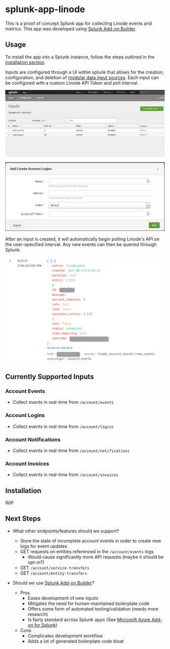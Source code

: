 # splunk-app-linode

This is a proof of concept Splunk app for collecting Linode events and metrics. This app was developed using [Splunk Add-on Builder](https://splunkbase.splunk.com/app/2962/).

## Usage

To install the app into a Splunk instance, follow the steps outlined in the [installation section](#installation).

Inputs are configured through a UI within splunk that allows for the creation, configuration, and deletion of [modular data input sources](#currently-supported-inputs). Each input can be configured with a custom Linode API Token and poll interval.

![Inputs Interface](resources/inputs_ui.png)

![Create Input Interface](resources/create_input.png)

After an input is created, it will automatically begin polling Linode's API on the user-specified interval. Any new events can then be queried through Splunk.

![Searched Event](resources/searched_event.png)

## Currently Supported Inputs

### Account Events

- Collect events in real-time from `/account/events`

### Account Logins

- Collect events in real-time from `/account/logins`

### Account Notifications

- Collect events in real-time from `/account/notifications`

### Account Invoices

- Collect events in real-time from `/account/invoices`

## Installation

WIP

## Next Steps

* What other endpoints/features should we support?
    * Store the state of incomplete account events in order to create new logs for event updates
    * GET requests on entities referenced in the `/account/events` logs
        * Would cause significantly more API requests (maybe it should be opt-in?)
    * GET `/account/service-transfers`
    * GET `/account/entity-transfers`
        

* Should we use [Splunk Add-on Builder](https://splunkbase.splunk.com/app/2962/)?
    * Pros
        * Eases development of new inputs
        * Mitigates the need for human-maintained boilerplate code
        * Offers some form of automated testing/validation (needs more research)
        * Is fairly standard across Splunk apps (See [Microsoft Azure Add-on for Splunk](https://splunkbase.splunk.com/app/4882/))
    * Cons
        * Complicates development workflow
        * Adds a lot of generated boilerplate code bloat